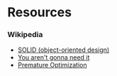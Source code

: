 # Resources

### Wikipedia

* [SOLID (object-oriented design)](https://en.wikipedia.org/wiki/SOLID_(object-oriented_design))
* [You aren't gonna need it](https://en.wikipedia.org/wiki/You_aren%27t_gonna_need_it)
* [Premature Optimization](http://wiki.c2.com/?PrematureOptimization)

